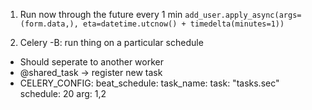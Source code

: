 1. Run now through the future every 1 min
  ```add_user.apply_async(args=(form.data,), eta=datetime.utcnow() + timedelta(minutes=1))```

2. Celery -B: run thing on a particular schedule 
  - Should seperate to another worker
  - @shared_task -> register new task
  - CELERY_CONFIG: beat_schedule: task_name: task: "tasks.sec" schedule: 20 arg: 1,2
